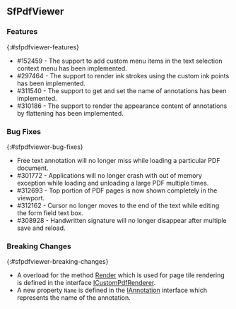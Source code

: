 ## SfPdfViewer

### Features
{:#sfpdfviewer-features}

* \#152459 - The support to add custom menu items in the text selection context menu has been implemented.
* \#297464 - The support to render ink strokes using the custom ink points has been implemented.
* \#311540 - The support to get and set the name of annotations has been implemented.
* \#310186 - The support to render the appearance content of annotations by flattening has been implemented.

### Bug Fixes
{:#sfpdfviewer-bug-fixes}

* Free text annotation will no longer miss while loading a particular PDF document. 
* \#301772 - Applications will no longer crash with out of memory exception while loading and unloading a large PDF multiple times.
* \#312693 - Top portion of PDF pages is now shown completely in the viewport.
* \#312162 - Cursor no longer moves to the end of the text while editing the form field text box.
* \#308928 - Handwritten signature will no longer disappear after multiple save and reload.

### Breaking Changes
{:#sfpdfviewer-breaking-changes}

* A overload for the method [Render](https://help.syncfusion.com/cr/xamarin-android/Syncfusion.SfPdfViewer.Android.ICustomPdfRenderer.html#Syncfusion_SfPdfViewer_Android_ICustomPdfRenderer_Render_Android_Graphics_Bitmap_System_Int32_System_Int32_System_Int32_) which is used for page tile rendering is defined in the interface [ICustomPdfRenderer](https://help.syncfusion.com/cr/xamarin-android/Syncfusion.SfPdfViewer.Android.ICustomPdfRenderer.html).
* A new property `Name` is defined in the [IAnnotation](https://help.syncfusion.com/cr/xamarin-android/Syncfusion.SfPdfViewer.Android.IAnnotation.html) interface which represents the name of the annotation.